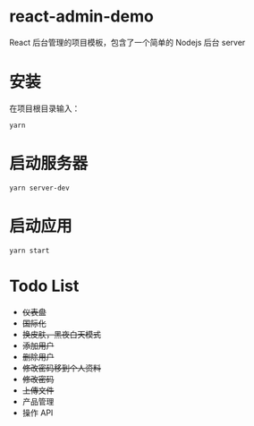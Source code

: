 # react-admin-demo

React 后台管理的项目模板，包含了一个简单的 Nodejs 后台 server

# 安装

在项目根目录输入：

`yarn`

# 启动服务器

`yarn server-dev`

# 启动应用

`yarn start`

# Todo List

- ~~仪表盘~~
- ~~国际化~~
- ~~换皮肤，黑夜白天模式~~
- ~~添加用户~~
- ~~删除用户~~
- ~~修改密码移到个人资料~~
- ~~修改密码~~
- ~~上傳文件~~
- 产品管理
- 操作 API
